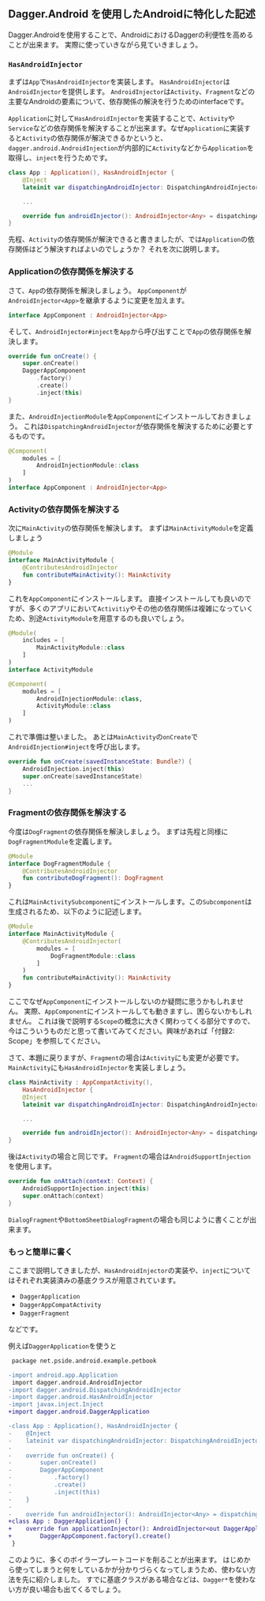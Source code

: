 ## Dagger.Android を使用したAndroidに特化した記述

Dagger.Androidを使用することで、AndroidにおけるDaggerの利便性を高めることが出来ます。
実際に使っていきながら見ていきましょう。

### `HasAndroidInjector`

まずは`App`で`HasAndroidInjector`を実装します。
`HasAndroidInjector`は`AndroidInjector`を提供します。
`AndroidInjector`は`Activity`、`Fragment`などの主要なAndroidの要素について、依存関係の解決を行うためのinterfaceです。

`Application`に対して`HasAndroidInjector`を実装することで、`Activity`や`Service`などの依存関係を解決することが出来ます。なぜ`Application`に実装すると`Activity`の依存関係が解決できるかというと、`dagger.android.AndroidInjection`が内部的に`Activity`などから`Application`を取得し、`inject`を行うためです。

```kt
class App : Application(), HasAndroidInjector {
    @Inject
    lateinit var dispatchingAndroidInjector: DispatchingAndroidInjector<Any>

    ...

    override fun androidInjector(): AndroidInjector<Any> = dispatchingAndroidInjector
}
```

先程、`Activity`の依存関係が解決できると書きましたが、では`Application`の依存関係はどう解決すればよいのでしょうか？
それを次に説明します。

### Applicationの依存関係を解決する

さて、`App`の依存関係を解決しましょう。
`AppComponent`が`AndroidInjector<App>`を継承するように変更を加えます。

```kt
interface AppComponent : AndroidInjector<App>
```

そして、`AndroidInjector#inject`を`App`から呼び出すことで`App`の依存関係を解決します。

```kt
override fun onCreate() {
    super.onCreate()
    DaggerAppComponent
        .factory()
        .create()
        .inject(this)
}
```

また、`AndroidInjectionModule`を`AppComponent`にインストールしておきましょう。
これは`DispatchingAndroidInjector`が依存関係を解決するために必要とするものです。


```kt
@Component(
    modules = [
        AndroidInjectionModule::class
    ]
)
interface AppComponent : AndroidInjector<App>
```

### Activityの依存関係を解決する

次に`MainActivity`の依存関係を解決します。
まずは`MainActivityModule`を定義しましょう

```kt
@Module
interface MainActivityModule {
    @ContributesAndroidInjector
    fun contributeMainActivity(): MainActivity
}
```

これを`AppComponent`にインストールします。
直接インストールしても良いのですが、多くのアプリにおいて`Activitiy`やその他の依存関係は複雑になっていくため、別途`ActivityModule`を用意するのも良いでしょう。

```kt
@Module(
    includes = [
        MainActivityModule::class
    ]
)
interface ActivityModule
```

```kt
@Component(
    modules = [
        AndroidInjectionModule::class,
        ActivityModule::class
    ]
)
```

これで準備は整いました。
あとは`MainActivity`の`onCreate`で`AndroidInjection#inject`を呼び出します。

```kt
override fun onCreate(savedInstanceState: Bundle?) {
    AndroidInjection.inject(this)
    super.onCreate(savedInstanceState)
    ...
}
```

### Fragmentの依存関係を解決する

今度は`DogFragment`の依存関係を解決しましょう。
まずは先程と同様に`DogFragmentModule`を定義します。

```kt
@Module
interface DogFragmentModule {
    @ContributesAndroidInjector
    fun contributeDogFragment(): DogFragment
}
```

これは`MainActivitySubcomponent`にインストールします。この`Subcomponent`は生成されるため、以下のように記述します。

```kt
@Module
interface MainActivityModule {
    @ContributesAndroidInjector(
        modules = [
            DogFragmentModule::class
        ]
    )
    fun contributeMainActivity(): MainActivity
}
```

ここでなぜ`AppComponent`にインストールしないのか疑問に思うかもしれません。
実際、`AppComponent`にインストールしても動きますし、困らないかもしれません。
これは後で説明する`Scope`の概念に大きく関わってくる部分ですので、今はこういうものだと思って書いてみてください。興味があれば「付録2: Scope」を参照してください。

さて、本題に戻りますが、`Fragment`の場合は`Activity`にも変更が必要です。
`MainActivity`にも`HasAndroidInjector`を実装しましょう。

```kt
class MainActivity : AppCompatActivity(),
    HasAndroidInjector {
    @Inject
    lateinit var dispatchingAndroidInjector: DispatchingAndroidInjector<Any>

    ...

    override fun androidInjector(): AndroidInjector<Any> = dispatchingAndroidInjector
}
```

後は`Activity`の場合と同じです。
`Fragment`の場合は`AndroidSupportInjection`を使用します。

```kt
override fun onAttach(context: Context) {
    AndroidSupportInjection.inject(this)
    super.onAttach(context)
}
```

`DialogFragment`や`BottomSheetDialogFragment`の場合も同じように書くことが出来ます。

### もっと簡単に書く

ここまで説明してきましたが、`HasAndroidInjector`の実装や、`inject`についてはそれぞれ実装済みの基底クラスが用意されています。

- `DaggerApplication`
- `DaggerAppCompatActivity`
- `DaggerFragment`

などです。

例えば`DaggerApplication`を使うと

```diff
 package net.pside.android.example.petbook

-import android.app.Application
 import dagger.android.AndroidInjector
-import dagger.android.DispatchingAndroidInjector
-import dagger.android.HasAndroidInjector
-import javax.inject.Inject
+import dagger.android.DaggerApplication

-class App : Application(), HasAndroidInjector {
-    @Inject
-    lateinit var dispatchingAndroidInjector: DispatchingAndroidInjector<Any>
-
-    override fun onCreate() {
-        super.onCreate()
-        DaggerAppComponent
-            .factory()
-            .create()
-            .inject(this)
-    }
-
-    override fun androidInjector(): AndroidInjector<Any> = dispatchingAndroidInjector
+class App : DaggerApplication() {
+    override fun applicationInjector(): AndroidInjector<out DaggerApplication> =
+        DaggerAppComponent.factory().create()
 }
```

このように、多くのボイラープレートコードを削ることが出来ます。
はじめから使ってしまうと何をしているかが分かりづらくなってしまうため、使わない方法を先に紹介しました。
すでに基底クラスがある場合などは、`Dagger*`を使わない方が良い場合も出てくるでしょう。
